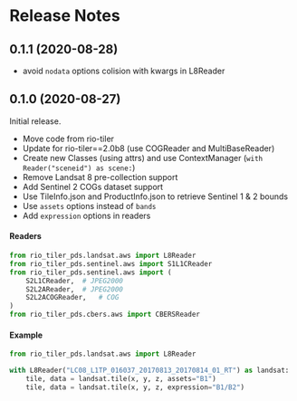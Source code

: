 # Release Notes

## 0.1.1 (2020-08-28)

* avoid `nodata` options colision with kwargs in L8Reader

## 0.1.0 (2020-08-27)

Initial release.

* Move code from rio-tiler
* Update for rio-tiler==2.0b8 (use COGReader and MultiBaseReader)
* Create new Classes (using attrs) and use ContextManager (`with Reader("sceneid") as scene:`)
* Remove Landsat 8 pre-collection support
* Add Sentinel 2 COGs dataset support
* Use TileInfo.json and ProductInfo.json to retrieve Sentinel 1 & 2 bounds
* Use `assets` options instead of `bands`
* Add `expression` options in readers

#### Readers
```python
from rio_tiler_pds.landsat.aws import L8Reader
from rio_tiler_pds.sentinel.aws import S1L1CReader
from rio_tiler_pds.sentinel.aws import (
    S2L1CReader,  # JPEG2000
    S2L2AReader,  # JPEG2000
    S2L2ACOGReader,   # COG
)
from rio_tiler_pds.cbers.aws import CBERSReader
```

#### Example
```python
from rio_tiler_pds.landsat.aws import L8Reader

with L8Reader("LC08_L1TP_016037_20170813_20170814_01_RT") as landsat: 
    tile, data = landsat.tile(x, y, z, assets="B1")
    tile, data = landsat.tile(x, y, z, expression="B1/B2")
```
